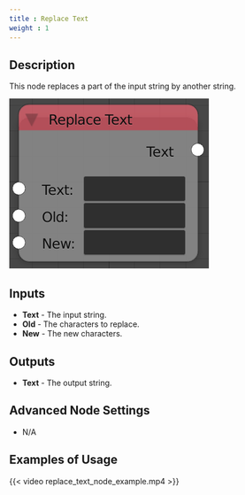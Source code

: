 ```yaml
---
title : Replace Text
weight : 1
---
```


## Description

This node replaces a part of the input string by another string.

![image](replace_text_node.png)

## Inputs

- **Text** - The input string.
- **Old** - The characters to replace.
- **New** - The new characters.

## Outputs

- **Text** - The output string.

## Advanced Node Settings

- N/A

## Examples of Usage

{{< video replace_text_node_example.mp4 >}}
